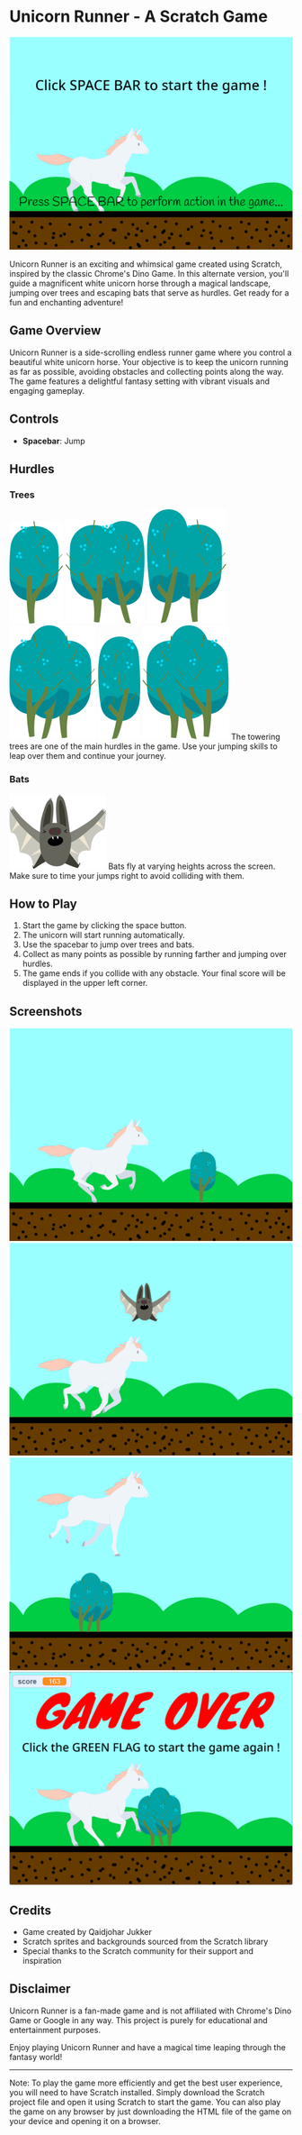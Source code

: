 # Unicorn Runner - A Scratch Game

![Unicorn Runner Banner](Images/banner.png)

Unicorn Runner is an exciting and whimsical game created using Scratch, inspired by the classic Chrome's Dino Game. In this alternate version, you'll guide a magnificent white unicorn horse through a magical landscape, jumping over trees and escaping bats that serve as hurdles. Get ready for a fun and enchanting adventure!

## Game Overview

Unicorn Runner is a side-scrolling endless runner game where you control a beautiful white unicorn horse. Your objective is to keep the unicorn running as far as possible, avoiding obstacles and collecting points along the way. The game features a delightful fantasy setting with vibrant visuals and engaging gameplay.

## Controls

- **Spacebar**: Jump

## Hurdles

### Trees
![Tree Hurdle 1](Images/Trees-a.svg)
![Tree Hurdle 2](Images/Trees-a2.svg)
![Tree Hurdle 3](Images/Trees-a3.svg)
![Tree Hurdle 4](Images/Trees-a4.svg)
![Tree Hurdle 5](Images/Trees-a5.svg)
![Tree Hurdle 6](Images/Trees-a6.svg)
The towering trees are one of the main hurdles in the game. Use your jumping skills to leap over them and continue your journey.

### Bats
![Bat Hurdle](Images/Bat-c.svg)
Bats fly at varying heights across the screen. Make sure to time your jumps right to avoid colliding with them.

## How to Play

1. Start the game by clicking the space button.
2. The unicorn will start running automatically.
3. Use the spacebar to jump over trees and bats.
4. Collect as many points as possible by running farther and jumping over hurdles.
5. The game ends if you collide with any obstacle. Your final score will be displayed in the upper left corner.

## Screenshots

![Gameplay Screenshot 1](Images/screenshot1.png)
![Gameplay Screenshot 2](Images/screenshot2.png)
![Gameplay Screenshot 3](Images/screenshot3.png)
![Gameplay Screenshot 4](Images/screenshot4.png)


## Credits

- Game created by Qaidjohar Jukker
- Scratch sprites and backgrounds sourced from the Scratch library
- Special thanks to the Scratch community for their support and inspiration

## Disclaimer

Unicorn Runner is a fan-made game and is not affiliated with Chrome's Dino Game or Google in any way. This project is purely for educational and entertainment purposes.

Enjoy playing Unicorn Runner and have a magical time leaping through the fantasy world!

---

Note: To play the game more efficiently and get the best user experience, you will need to have Scratch installed. Simply download the Scratch project file and open it using Scratch to start the game.
      You can also play the game on any browser by just downloading the HTML file of the game on your device and opening it on a browser.
